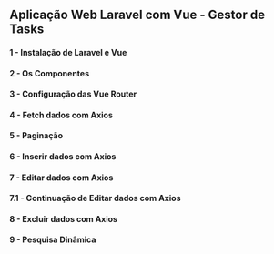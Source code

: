 ## Aplicação Web Laravel com Vue - Gestor de Tasks

#### 1 - Instalação de Laravel e Vue 
#### 2 - Os Componentes 
#### 3 - Configuração das Vue Router
#### 4 - Fetch dados com Axios
#### 5 - Paginação
#### 6 - Inserir dados com Axios
#### 7 - Editar dados com Axios
#### 7.1 - Continuação de Editar dados com Axios
#### 8 - Excluir dados com Axios
#### 9 - Pesquisa Dinâmica
